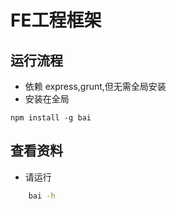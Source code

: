 # FE工程框架

运行流程
--------
- 依赖 express,grunt,但无需全局安装
- 安装在全局
```terminal
npm install -g bai
```

查看资料
---------
- 请运行

```sh
    bai -h
```

